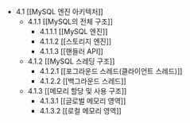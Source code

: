 - 4.1 [[MySQL 엔진 아키텍처]]
	- 4.1.1 [[MySQL의 전체 구조]]
		- 4.1.1.1 [[MySQL 엔진]]
		- 4.1.1.2 [[스토리지 엔진]]
		- 4.1.1.3 [[핸들러 API]]
	- 4.1.2 [[MySQL 스레딩 구조]]
		- 4.1.2.1 [[포그라운드 스레드(클라이언트 스레드)]]
		- 4.1.2.2 [[백그라운드 스레드]]
	- 4.1.3 [[메모리 할당 및 사용 구조]]
		- 4.1.3.1 [[글로벌 메모리 영역]]
		- 4.1.3.2 [[로컬 메모리 영역]]